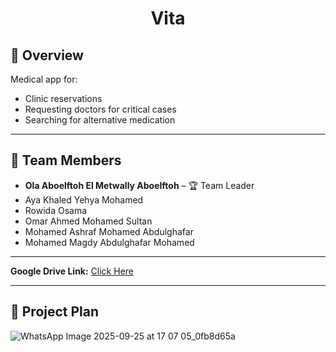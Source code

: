 <h1 align="center">Vita</h1>

## 📌 Overview
Medical app for:
- Clinic reservations  
- Requesting doctors for critical cases  
- Searching for alternative medication  

---

## 👥 Team Members

- **Ola Aboelftoh El Metwally Aboelftoh** – 🏆 Team Leader  
- Aya Khaled Yehya Mohamed
- Rowida Osama
- Omar Ahmed Mohamed Sultan
- Mohamed Ashraf Mohamed Abdulghafar  
- Mohamed Magdy Abdulghafar Mohamed 
---

**Google Drive Link:** [Click Here](https://drive.google.com/drive/folders/1hFy7oPUiiA3y_wIZfzLY7vmb0ygWCSS1?usp=sharing)

---

## 📅 Project Plan

![WhatsApp Image 2025-09-25 at 17 07 05_0fb8d65a](https://github.com/user-attachments/assets/1be38459-cf18-4c23-8cea-267c9cf7bd42)
